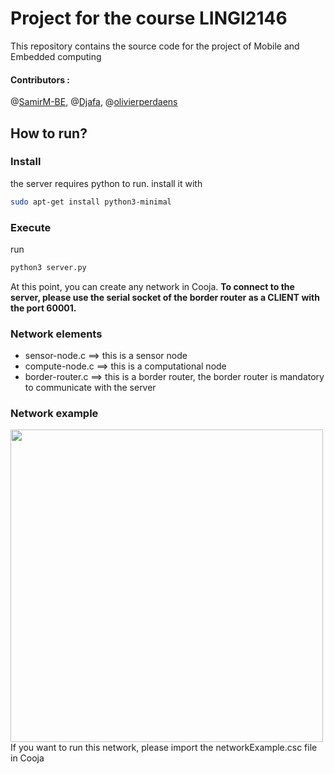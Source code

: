 # Project for the course LINGI2146
This repository contains the source code for the project of Mobile and Embedded computing

#### Contributors :
@[SamirM-BE](https://github.com/SamirM-BE "SamirM-BE"),  @[Djafa](https://github.com/Djafa "Djafa"), @[olivierperdaens](https://github.com/olivierperdaens "olivierperdaens")

## How to run?
### Install
the server requires python to run.
install it with
```bash
sudo apt-get install python3-minimal
```

### Execute
run
```bash
python3 server.py
```
At this point, you can create any network in Cooja. 
**To connect to the server, please use the serial socket of the border router as a CLIENT with the port 60001.** 


### Network elements
* sensor-node.c ==> this is a sensor node
* compute-node.c ==> this is a computational node
* border-router.c ==> this is a border router, the border router is mandatory to communicate with the server

### Network example
<img src="https://github.com/SamirM-BE/mobileP2/blob/master/networkExample.png" width="500" height="500">
If you want to run this network, please import the networkExample.csc file in Cooja 
